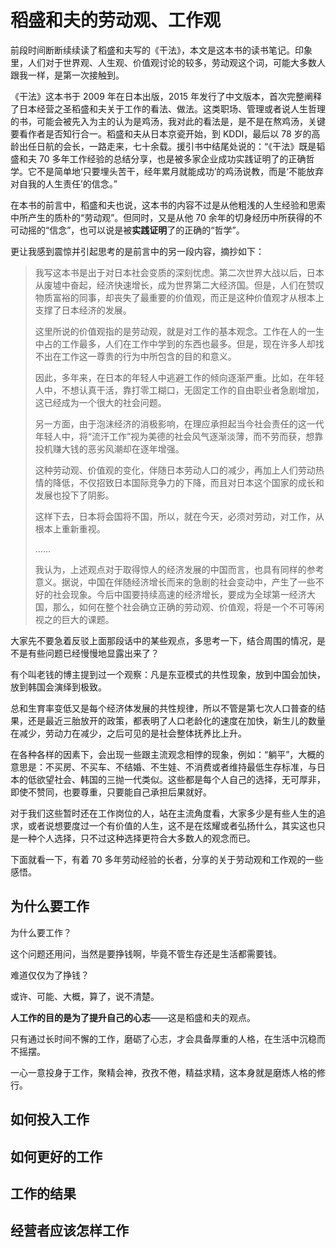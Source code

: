 # 稻盛和夫的劳动观、工作观

前段时间断断续续读了稻盛和夫写的《干法》，本文是这本书的读书笔记。印象里，人们对于世界观、人生观、价值观讨论的较多，劳动观这个词，可能大多数人跟我一样，是第一次接触到。

《干法》这本书于 2009 年在日本出版，2015 年发行了中文版本，首次完整阐释了日本经营之圣稻盛和夫关于工作的看法、做法。这类职场、管理或者说人生哲理的书，可能会被先入为主的认为是鸡汤，我对此的看法是，是不是在熬鸡汤，关键要看作者是否知行合一。稻盛和夫从日本京瓷开始，到 KDDI，最后以 78 岁的高龄出任日航的会长，一路走来，七十余载。援引书中结尾处说的：“《干法》既是韬盛和夫 70 多年工作经验的总结分享，也是被多家企业成功实践证明了的正确哲学。它不是简单地‘只要埋头苦干，经年累月就能成功’的鸡汤说教，而是‘不能放弃对自我的人生责任’的信念。”

在本书的前言中，稻盛和夫也说，这本书的内容不过是从他粗浅的人生经验和思索中所产生的质朴的“劳动观”。但同时，又是从他 70 余年的切身经历中所获得的不可动摇的“信念”，也可以说是被**实践证明**了的正确的“哲学”。

更让我感到震惊并引起思考的是前言中的另一段内容，摘抄如下：

> 我写这本书是出于对日本社会变质的深刻忧虑。第二次世界大战以后，日本从废墟中奋起，经济快速增长，成为世界第二大经济国。但是，人们在赞叹物质富裕的同事，却丧失了最重要的价值观，而正是这种价值观才从根本上支撑了日本经济的发展。
>
> 这里所说的价值观指的是劳动观，就是对工作的基本观念。工作在人的一生中占的工作最多，人们在工作中学到的东西也最多。但是，现在许多人却找不出在工作这一尊贵的行为中所包含的目的和意义。
>
> 因此，多年来，在日本的年轻人中逃避工作的倾向逐渐严重。比如，在年轻人中，不想认真干活，靠打零工糊口，无固定工作的自由职业者急剧增加，这已经成为一个很大的社会问题。
>
> 另一方面，由于泡沫经济的消极影响，在理应承担起当今社会责任的这一代年轻人中，将“流汗工作”视为美德的社会风气逐渐淡薄，而不劳而获，想靠投机赚大钱的恶劣风潮却在逐年增强。
>
> 这种劳动观、价值观的变化，伴随日本劳动人口的减少，再加上人们劳动热情的降低，不仅招致日本国际竞争力的下降，而且对日本这个国家的成长和发展也投下了阴影。
>
> 这样下去，日本将会国将不国，所以，就在今天，必须对劳动，对工作，从根本上重新重视。
>
> ……
>
> 我认为，上述观点对于取得惊人的经济发展的中国而言，也具有同样的参考意义。据说，中国在伴随经济增长而来的急剧的社会变动中，产生了一些不好的社会现象。今后中国要持续高速的经济增长，要成为全球第一经济大国，那么，如何在整个社会确立正确的劳动观、价值观，将是一个不可等闲视之的巨大的课题。

大家先不要急着反驳上面那段话中的某些观点，多思考一下，结合周围的情况，是不是有些问题已经慢慢地显露出来了？

有个叫老钱的博主提到过一个观察：凡是东亚模式的共性现象，放到中国会加快，放到韩国会演绎到极致。

总和生育率变低又是每个经济体发展的共性规律，所以不管是第七次人口普查的结果，还是最近三胎放开的政策，都表明了人口老龄化的速度在加快，新生儿的数量在减少，劳动力在减少，之后可见的是社会整体抚养比上升。

在各种各样的因素下，会出现一些跟主流观念相悖的现象，例如：“躺平”，大概的意思是：不买房、不买车、不结婚、不生娃、不消费或者维持最低生存标准，与日本的低欲望社会、韩国的三抛一代类似。这些都是每个人自己的选择，无可厚非，即使不赞同，也要尊重，只要能自己承担后果就好。

对于我们这些暂时还在工作岗位的人，站在主流角度看，大家多少是有些人生的追求，或者说想要度过一个有价值的人生，这不是在炫耀或者弘扬什么，其实这也只是一种个人选择，只不过这种选择更符合大多数人的观念而已。

下面就看一下，有着 70 多年劳动经验的长者，分享的关于劳动观和工作观的一些感悟。

## 为什么要工作

为什么要工作？

这个问题还用问，当然是要挣钱啊，毕竟不管生存还是生活都需要钱。

难道仅仅为了挣钱？

或许、可能、大概，算了，说不清楚。

**人工作的目的是为了提升自己的心志**——这是稻盛和夫的观点。

只有通过长时间不懈的工作，磨砺了心志，才会具备厚重的人格，在生活中沉稳而不摇摆。

一心一意投身于工作，聚精会神，孜孜不倦，精益求精，这本身就是磨炼人格的修行。

## 如何投入工作

## 如何更好的工作

## 工作的结果

## 经营者应该怎样工作
